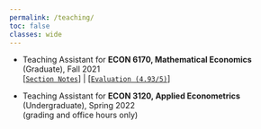 ```yaml
---
permalink: /teaching/
toc: false
classes: wide
---
```


- Teaching Assistant for **ECON 6170, Mathematical Economics** (Graduate), Fall 2021\
  [[`Section Notes`](https://github.com/yiqi-liu/yiqi-liu.github.io/tree/master/_pages/teaching-notes/ECON6170-TA)] | [[`Evaluation (4.93/5)`](teaching-notes/ECON6170-TA/CourseEval-Fall_2021-ECON_6170-DIS_201_YiqiLiu.pdf)]

- Teaching Assistant for **ECON 3120, Applied Econometrics** (Undergraduate), Spring 2022\
  (grading and office hours only)

